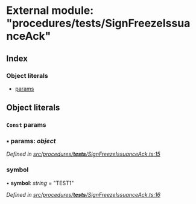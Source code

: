 # External module: "procedures/**tests**/SignFreezeIssuanceAck"

## Index

### Object literals

- [params](_procedures___tests___signfreezeissuanceack_.md#const-params)

## Object literals

### `Const` params

### ▪ **params**: _object_

_Defined in [src/procedures/**tests**/SignFreezeIssuanceAck.ts:15](https://github.com/PolymathNetwork/polymath-sdk/blob/660aba8/src/procedures/__tests__/SignFreezeIssuanceAck.ts#L15)_

### symbol

• **symbol**: _string_ = "TEST1"

_Defined in [src/procedures/**tests**/SignFreezeIssuanceAck.ts:16](https://github.com/PolymathNetwork/polymath-sdk/blob/660aba8/src/procedures/__tests__/SignFreezeIssuanceAck.ts#L16)_
